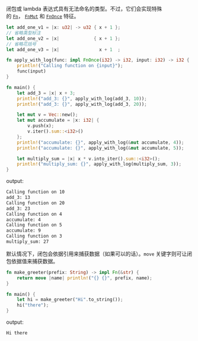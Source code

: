 闭包或 lambda 表达式具有无法命名的类型。不过，它们会实现特殊的 [`Fn`](https://doc.rust-lang.org/std/ops/trait.Fn.html)， [`FnMut`](https://doc.rust-lang.org/std/ops/trait.FnMut.html) 和 [`FnOnce`](https://doc.rust-lang.org/std/ops/trait.FnOnce.html) 特征。

```rust
let add_one_v1 = |x: u32| -> u32 { x + 1 };
// 省略类型标注
let add_one_v2 = |x|             { x + 1 };
// 省略花括号
let add_one_v3 = |x|               x + 1  ;
```

```rust
fn apply_with_log(func: impl FnOnce(i32) -> i32, input: i32) -> i32 {
    println!("Calling function on {input}");
    func(input)
}

fn main() {
    let add_3 = |x| x + 3;
    println!("add_3: {}", apply_with_log(add_3, 10));
    println!("add_3: {}", apply_with_log(add_3, 20));

    let mut v = Vec::new();
    let mut accumulate = |x: i32| {
        v.push(x);
        v.iter().sum::<i32>()
    };
    println!("accumulate: {}", apply_with_log(&mut accumulate, 4));
    println!("accumulate: {}", apply_with_log(&mut accumulate, 5));

    let multiply_sum = |x| x * v.into_iter().sum::<i32>();
    println!("multiply_sum: {}", apply_with_log(multiply_sum, 3));
}
```
output:
```bash
Calling function on 10  
add_3: 13  
Calling function on 20  
add_3: 23  
Calling function on 4  
accumulate: 4  
Calling function on 5  
accumulate: 9  
Calling function on 3  
multiply_sum: 27
```

默认情况下，闭包会依据引用来捕获数据（如果可以的话）。`move` 关键字则可让闭包依据值来捕获数据。
```rust
fn make_greeter(prefix: String) -> impl Fn(&str) {
    return move |name| println!("{} {}", prefix, name);
}

fn main() {
    let hi = make_greeter("Hi".to_string());
    hi("there");
}
```
output:
```bash
Hi there
```